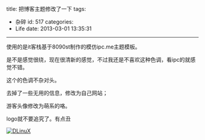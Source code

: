 title: 把博客主题修改了一下
tags:
  - 杂碎
id: 517
categories:
  - Life
date: 2013-03-01 13:35:31
---

使用的是it客栈基于8090st制作的模仿ipc.me主题模板。

是不是感觉很绕，现在很清新的感觉，不过我还是不喜欢这种色调，看ipc的就感觉不错。

这个的色调不杂对头。

去掉了一些无用的信息，修改为自己网站；

游客头像修改为萌系的咯。

logo就不要追究了。有点丑

[![DLinuX](http://7xnueu.com1.z0.glb.clouddn.com/2013/03/DLinuX1.png)](http://7xnueu.com1.z0.glb.clouddn.com/2013/03/DLinuX1.png)